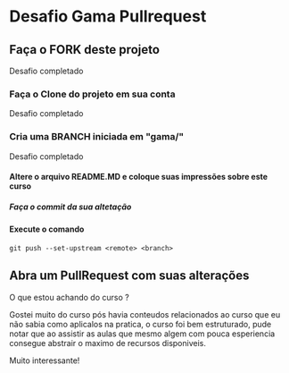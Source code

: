 # Desafio Gama Pullrequest

## Faça o FORK deste projeto
Desafio completado 
### Faça o Clone do projeto em sua conta
Desafio completado 
### Cria uma BRANCH iniciada em "gama/"
Desafio completado
#### Altere o arquivo README.MD e coloque suas impressões sobre este curso

##### Faça o commit da sua altetação

#### Execute o comando

`git push --set-upstream <remote> <branch>`

## Abra um PullRequest com suas alterações

O que estou achando do curso ?

Gostei muito do curso pós havia conteudos relacionados ao curso que eu não sabia como aplicalos na pratica, o curso foi bem estruturado, pude notar que ao assistir as aulas que mesmo algem com pouca esperiencia consegue abstrair o maximo de recursos disponiveis.

Muito interessante!
